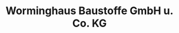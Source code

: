 ---
title: "Worminghaus Baustoffe GmbH u. Co. KG"
url: /husum/worminghaus-baustoffe-gmbh-u-co-kg/
shop: Baumarkt
---
